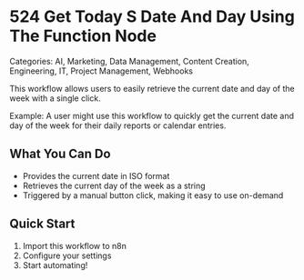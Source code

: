 # 524 Get Today S Date And Day Using The Function Node

Categories: AI, Marketing, Data Management, Content Creation, Engineering, IT, Project Management, Webhooks

This workflow allows users to easily retrieve the current date and day of the week with a single click.

Example: A user might use this workflow to quickly get the current date and day of the week for their daily reports or calendar entries.

## What You Can Do
- Provides the current date in ISO format
- Retrieves the current day of the week as a string
- Triggered by a manual button click, making it easy to use on-demand

## Quick Start
1. Import this workflow to n8n
2. Configure your settings
3. Start automating!


